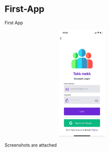 # First-App
First App

<p align="center">
  <img src="https://github.com/Extbech/First-App/blob/main/Screenshots/Login_Screen.jpg" alt="My custom image" height="350" width="150"/>
</p>
Screenshots are attached
